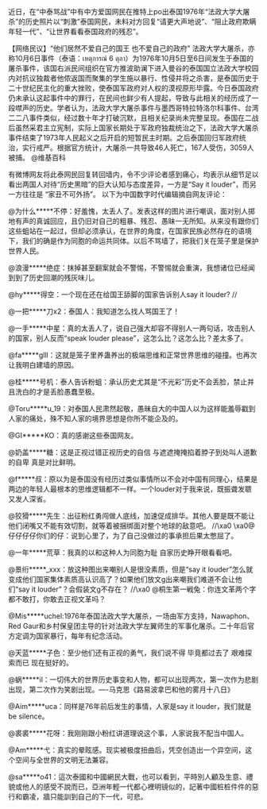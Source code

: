 近日，在“中泰骂战”中有中方爱国网民在推特上po出泰国1976年“法政大学大屠杀”的历史照片以“刺激”泰国网民，未料对方回复“请更大声地说”、“阻止政府欺瞒年轻一代”、“让世界看看泰国政府的残忍”。 

【网络民议】“他们居然不爱自己的国王 也不爱自己的政府” 法政大学大屠杀，亦称10月6日事件（泰语：เหตุการณ์ 6 ตุลา）为1976年10月5日至6日间发生于泰国的屠杀事件，该国右派民间组织在官方推波助澜下进入曼谷的泰国国立法政大学校园内对抗议独裁者他侬返国而聚集的学生施以暴行、性侵并将之杀害，是泰国历史于二十世纪民主化的重大挫败，使泰国军政府对人权的漠视原形毕露。今日泰国政府仍未承认这起事件中的罪行，在民间也鲜少有人提起，导致与此相关的经历成了一段噤声的历史。学者认为，法政大学大屠杀事件与墨西哥特拉特洛尔科事件、台湾二二八事件类似，经过数十年才打破沉默，且相关纪录尚未完整呈现。泰国在二战后虽然采君主立宪制，实际上国家长期处于军政府独裁统治之下，法政大学大屠杀事件结束了1973年人民起义之后开启的短暂民主时期。之后泰国回归军政府统治，实行戒严。根据官方统计，大屠杀一共导致46人死亡，167人受伤，3059人被捕。 @维基百科

有微博网友将此泰网民回复转回墙内，令不少评论者感到痛心，均表示从细节足以看出两国人对待“历史黑暗”的巨大认知与态度差异，一方是“Say it louder”，而另一方往往是 “家丑不可外扬”。 以下为中国数字时代编辑摘自网友评论：

@为什么*****不停：好羞愧，太丢人了。发表这样的图片进行嘲讽，面对别人掷地有声的真诚回应，且仍旧对自己的粗暴、残忍、愚昧一无所知。从来没有跟你们这些蛆站在一起过，但却必须承认，在世界的角度，在国家民族必然存在的语境下，我们的确是作为同胞的命运共同体。以后不骂墙了，把我们关在笼子里是保护世界人民。

@浪漫*****绝症：抹掉甚至翻案就会不警惕，不警惕就会重演，我想诸位已经闻到到了历史回潮的残灰味儿。

@hy*****得空：一个现在还在给国王舔脚的国家告诉别人say it louder? //

@一把*****刀x2：泰国人：我知道怎么找人骂国王了！

@一手*****中星：真的太丢人了，说自己强大却容不得别人一两句话，攻击别人的国家，别人反而“speak louder please”，这怎么比？这怎么比？差太多了。

@fa*****glll：这就是笼子里养蛊养出的极端思维和正常世界思维的碰撞。也再次让我明白建墙的原因。

@桂*****号机：泰人告诉粉蛆：承认历史尤其是“不光彩”历史不会丢脸，禁止并且洗白的才是丢脸愚蠢至极。

@Toru*****u_19：对泰国人民肃然起敬，愚昧自大的中国人以为这样能羞辱戳到人家的痛处，殊不知人家的境界思想是你所不能企及的。

@GI*****KO：真的感谢这些泰国网友。

@奶盖*****糖：这是正视过错正视历史的自信 与遮遮掩掩掐着脖子到处叫人道歉的自卑 真是对比鲜明。

@f*****叔：原以为是泰国没有经历过类似事情所以不会对中国有同理心，结果是两边的年轻人最根本的思维逻辑都不一样。一个louder对于我来说，既振聋发聩又发人深省。

@狡猾*****先生：出征粉红勇闯做人底线，加速促成排华。其他人要是既不能让他们闭嘴又不能有效切割，就等着被捆绑面对整个地球的敌意吧。 //\xa0 \xa0@仔仔仔仔你们的仔：说到心里了，为了自己没做过的事承担后果太憋屈了。

@一年*****荒草：我真的以和这种人为同胞为耻 自家历史睁开眼看看吧。

@景绗*****_xxx：放这种图出来嘲别人是很没素质，但是“say it louder”怎么就变成他们国家集体素质高认识高了？如果他们放文g出来嘲我们难道不会让他们“say it louder”？会假装文g不存在？ //\xa0 @桐生第一戦兔：你连文革两个字都不敢打，你敢去正视文革吗？

@Mis*****uchel:1976年泰国法政大学大屠杀，一场由军方支持，Nawaphon、Red Gaur和乡村保皇团主导的针对法政大学左翼师生的军事化屠杀。二十年后官方定调为国家暴行，每年有纪念活动。

@天蓝*****子色：至少他们还有正视的勇气，我们说不得 毕竟都过去了 艰难探索而已 现在挺好的。

@蜗*****il：一切伟大的世界历史事变和人物，都可以出现两次，第一次作为悲剧出现，第二次作为笑剧出现。—-马克思《路易波拿巴和他的雾月十八日》

@Aim*****uca：同样是76年前后发生的事情，人家是say it louder，我们就是be silence。

@裘裘*****花呀：我刚刚跟小粉红讲道理说这个事，人家说我不配当中国人。

@Am*****弋：真实的晕眩感。现实被极度扭曲后，凭空创造出一个异空间，这个空间与全世界的文明无法兼容。

@sa*****o41：這次泰國和中國網民大戰，也可以看到，平時別人顧及生意、禮貌或他人的感受不說而已，亞洲年輕一代都心裡明镜似的，記著中國桩桩件件的惡行和霸凌，牆只能訓到自己的下一代，可悲。 
